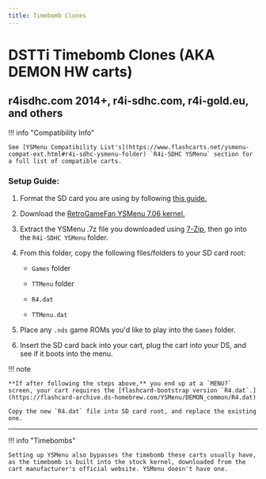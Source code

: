 ```yaml
---
title: Timebomb Clones
---
```


# DSTTi Timebomb Clones (AKA DEMON HW carts)
## r4isdhc.com 2014+, r4i-sdhc.com, r4i-gold.eu, and others

!!! info "Compatibility Info"

    See [YSMenu Compatibility List's](https://www.flashcarts.net/ysmenu-compat-ext.html#r4i-sdhc-ysmenu-folder) `R4i-SDHC YSMenu` section for a full list of compatible carts.

### Setup Guide:

1. Format the SD card you are using by following [this guide.](https://wiki.hacks.guide/wiki/Formatting_an_SD_card)

1. Download the [RetroGameFan YSMenu 7.06 kernel.](https://gbatemp.net/download/retrogamefan-multi-cart-update.35737/download)

1. Extract the YSMenu .7z file you downloaded using [7-Zip](https://www.7-zip.org/), then go into the `R4i-SDHC YSMenu` folder.

1. From this folder, copy the following files/folders to your SD card root:

    - `Games` folder

    - `TTMenu` folder

    - `R4.dat`

    - `TTMenu.dat`

1. Place any `.nds` game ROMs you'd like to play into the `Games` folder.

1. Insert the SD card back into your cart, plug the cart into your DS, and see if it boots into the menu.

!!! note

    **If after following the steps above,** you end up at a `MENU?` screen, your cart requires the [flashcard-bootstrap version `R4.dat`.](https://flashcard-archive.ds-homebrew.com/YSMenu/DEMON_common/R4.dat)
    
    Copy the new `R4.dat` file into SD card root, and replace the existing one.

---

!!! info "Timebombs"

    Setting up YSMenu also bypasses the timebomb these carts usually have, as the timebomb is built into the stock kernel, downloaded from the cart manufacturer's official website. YSMenu doesn't have one.